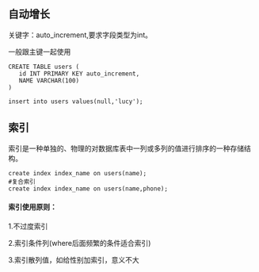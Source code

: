 ## 自动增长

关键字：auto_increment,要求字段类型为int。

一般跟主键一起使用

```mysql
CREATE TABLE users (
   id INT PRIMARY KEY auto_increment,
   NAME VARCHAR(100)
)

insert into users values(null,'lucy');
```





## 索引

索引是一种单独的、物理的对数据库表中一列或多列的值进行排序的一种存储结构。

```mysql
create index index_name on users(name);
#复合索引
create index index_name on users(name,phone);
```

#### 索引使用原则：

1.不过度索引

2.索引条件列(where后面频繁的条件适合索引)

3.索引散列值，如给性别加索引，意义不大